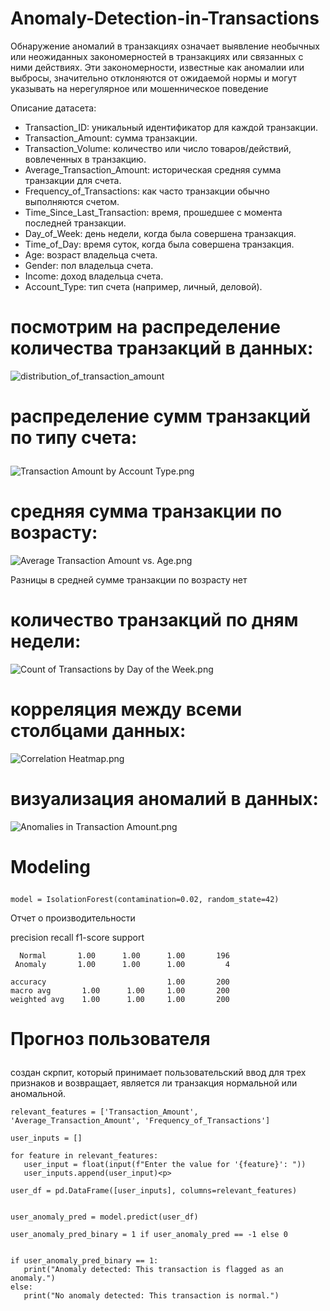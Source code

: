 # Anomaly-Detection-in-Transactions
Обнаружение аномалий в транзакциях означает выявление необычных или неожиданных закономерностей в транзакциях или связанных с ними действиях. Эти закономерности, известные как аномалии или выбросы, значительно отклоняются от ожидаемой нормы и могут указывать на нерегулярное или мошенническое поведение <p>
Описание датасета:
- Transaction_ID: уникальный идентификатор для каждой транзакции.
- Transaction_Amount: сумма транзакции.
- Transaction_Volume: количество или число товаров/действий, вовлеченных в транзакцию.
- Average_Transaction_Amount: историческая средняя сумма транзакции для счета.
- Frequency_of_Transactions: как часто транзакции обычно выполняются счетом.
- Time_Since_Last_Transaction: время, прошедшее с момента последней транзакции.
- Day_of_Week: день недели, когда была совершена транзакция.
- Time_of_Day: время суток, когда была совершена транзакция.
- Age: возраст владельца счета.
- Gender: пол владельца счета.
- Income: доход владельца счета.
- Account_Type: тип счета (например, личный, деловой).
# посмотрим на распределение количества транзакций в данных:
![distribution_of_transaction_amount](https://github.com/Mamaeva-Bariyat/Anomaly-Detection-in-Transactions/blob/main/images/distribution_of_transaction_amount.png)<p>
# распределение сумм транзакций по типу счета: <p>
![Transaction Amount by Account Type.png](https://github.com/Mamaeva-Bariyat/Anomaly-Detection-in-Transactions/blob/main/images/Transaction%20Amount%20by%20Account%20Type.png)<p>
# средняя сумма транзакции по возрасту:
![Average Transaction Amount vs. Age.png](https://github.com/Mamaeva-Bariyat/Anomaly-Detection-in-Transactions/blob/main/images/Average%20Transaction%20Amount%20vs.%20Age.png)<p>
Разницы в средней сумме транзакции по возрасту нет <p>
# количество транзакций по дням недели:
![Count of Transactions by Day of the Week.png](https://github.com/Mamaeva-Bariyat/Anomaly-Detection-in-Transactions/blob/main/images/Count%20of%20Transactions%20by%20Day%20of%20the%20Week.png)
# корреляция между всеми столбцами данных:
![Correlation Heatmap.png](https://github.com/Mamaeva-Bariyat/Anomaly-Detection-in-Transactions/blob/main/images/Correlation%20Heatmap.png)
# визуализация аномалий в данных:
![Anomalies in Transaction Amount.png](https://github.com/Mamaeva-Bariyat/Anomaly-Detection-in-Transactions/blob/main/images/Anomalies%20in%20Transaction%20Amount.png)
# Modeling <p>
```
model = IsolationForest(contamination=0.02, random_state=42)
```
Отчет о производительности <p>
        precision    recall  f1-score   support

      Normal       1.00      1.00      1.00       196
     Anomaly       1.00      1.00      1.00         4

    accuracy                           1.00       200
    macro avg       1.00      1.00     1.00       200
    weighted avg    1.00      1.00     1.00       200 
    
# Прогноз пользователя <p>
создан скрпит, который принимает пользовательский ввод для трех признаков и возвращает, является ли транзакция нормальной или аномальной.<p>

```
relevant_features = ['Transaction_Amount', 'Average_Transaction_Amount', 'Frequency_of_Transactions']

user_inputs = []

for feature in relevant_features:
   user_input = float(input(f"Enter the value for '{feature}': "))
   user_inputs.append(user_input)<p>

user_df = pd.DataFrame([user_inputs], columns=relevant_features)


user_anomaly_pred = model.predict(user_df)

user_anomaly_pred_binary = 1 if user_anomaly_pred == -1 else 0


if user_anomaly_pred_binary == 1:
   print("Anomaly detected: This transaction is flagged as an anomaly.")
else:
   print("No anomaly detected: This transaction is normal.")

